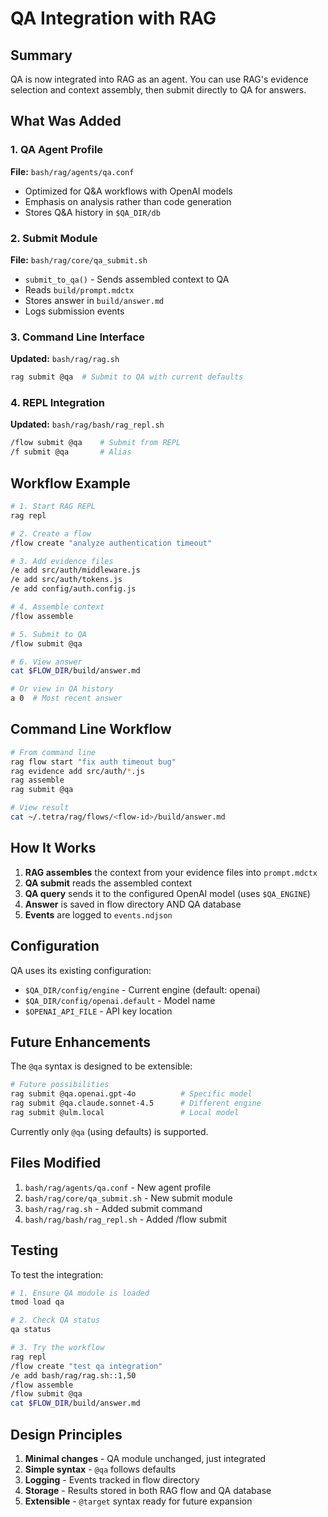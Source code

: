 # QA Integration with RAG

## Summary

QA is now integrated into RAG as an agent. You can use RAG's evidence selection and context assembly, then submit directly to QA for answers.

## What Was Added

### 1. QA Agent Profile
**File:** `bash/rag/agents/qa.conf`

- Optimized for Q&A workflows with OpenAI models
- Emphasis on analysis rather than code generation
- Stores Q&A history in `$QA_DIR/db`

### 2. Submit Module
**File:** `bash/rag/core/qa_submit.sh`

- `submit_to_qa()` - Sends assembled context to QA
- Reads `build/prompt.mdctx`
- Stores answer in `build/answer.md`
- Logs submission events

### 3. Command Line Interface
**Updated:** `bash/rag/rag.sh`

```bash
rag submit @qa  # Submit to QA with current defaults
```

### 4. REPL Integration
**Updated:** `bash/rag/bash/rag_repl.sh`

```bash
/flow submit @qa    # Submit from REPL
/f submit @qa       # Alias
```

## Workflow Example

```bash
# 1. Start RAG REPL
rag repl

# 2. Create a flow
/flow create "analyze authentication timeout"

# 3. Add evidence files
/e add src/auth/middleware.js
/e add src/auth/tokens.js
/e add config/auth.config.js

# 4. Assemble context
/flow assemble

# 5. Submit to QA
/flow submit @qa

# 6. View answer
cat $FLOW_DIR/build/answer.md

# Or view in QA history
a 0  # Most recent answer
```

## Command Line Workflow

```bash
# From command line
rag flow start "fix auth timeout bug"
rag evidence add src/auth/*.js
rag assemble
rag submit @qa

# View result
cat ~/.tetra/rag/flows/<flow-id>/build/answer.md
```

## How It Works

1. **RAG assembles** the context from your evidence files into `prompt.mdctx`
2. **QA submit** reads the assembled context
3. **QA query** sends it to the configured OpenAI model (uses `$QA_ENGINE`)
4. **Answer** is saved in flow directory AND QA database
5. **Events** are logged to `events.ndjson`

## Configuration

QA uses its existing configuration:
- `$QA_DIR/config/engine` - Current engine (default: openai)
- `$QA_DIR/config/openai.default` - Model name
- `$OPENAI_API_FILE` - API key location

## Future Enhancements

The `@qa` syntax is designed to be extensible:

```bash
# Future possibilities
rag submit @qa.openai.gpt-4o          # Specific model
rag submit @qa.claude.sonnet-4.5      # Different engine
rag submit @ulm.local                 # Local model
```

Currently only `@qa` (using defaults) is supported.

## Files Modified

1. `bash/rag/agents/qa.conf` - New agent profile
2. `bash/rag/core/qa_submit.sh` - New submit module
3. `bash/rag/rag.sh` - Added submit command
4. `bash/rag/bash/rag_repl.sh` - Added /flow submit

## Testing

To test the integration:

```bash
# 1. Ensure QA module is loaded
tmod load qa

# 2. Check QA status
qa status

# 3. Try the workflow
rag repl
/flow create "test qa integration"
/e add bash/rag/rag.sh::1,50
/flow assemble
/flow submit @qa
cat $FLOW_DIR/build/answer.md
```

## Design Principles

1. **Minimal changes** - QA module unchanged, just integrated
2. **Simple syntax** - `@qa` follows defaults
3. **Logging** - Events tracked in flow directory
4. **Storage** - Results stored in both RAG flow and QA database
5. **Extensible** - `@target` syntax ready for future expansion

